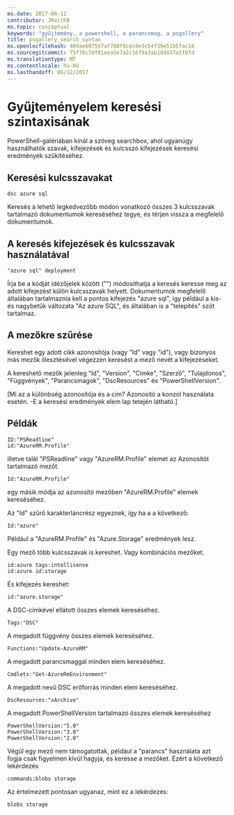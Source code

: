 ```yaml
---
ms.date: 2017-06-12
contributor: JKeithB
ms.topic: conceptual
keywords: "gyűjtemény, a powershell, a parancsmag, a psgallery"
title: psgallery_search_syntax
ms.openlocfilehash: 409ae607557af760f9cec4e3c54f39e51b5fac18
ms.sourcegitcommit: 75f70c7df01eea5e7a2c16f9a3ab1dd437a1f8fd
ms.translationtype: MT
ms.contentlocale: hu-HU
ms.lasthandoff: 06/12/2017
---
```

# <a name="gallery-search-syntax"></a>Gyűjteményelem keresési szintaxisának

PowerShell-galériában kínál a szöveg searchbox, ahol ugyanúgy használhatók szavak, kifejezések és kulcsszó kifejezések keresési eredmények szűkítéséhez.

## <a name="search-by-keywords"></a>Keresési kulcsszavakat

    dsc azure sql

Keresés a lehető legkedvezőbb módon vonatkozó összes 3 kulcsszavak tartalmazó dokumentumok kereséséhez tegye, és térjen vissza a megfelelő dokumentumok.

## <a name="search-using-phrases-and-keywords"></a>A keresés kifejezések és kulcsszavak használatával

    "azure sql" deployment

Írja be a kódját idézőjelek között ("") módosíthatja a keresés keresse meg az adott kifejezést külön kulcsszavak helyett.
Dokumentumok megfelelő általában tartalmaznia kell a pontos kifejezés "azure sql", így például a kis-és nagybetűk változata "Az azure SQL", és általában is a "telepítés" szót tartalmaz.

## <a name="filtering-on-fields"></a>A mezőkre szűrése

Kereshet egy adott cikk azonosítója (vagy "Id" vagy "id"), vagy bizonyos más mezők illesztésével végezzen keresést a mező nevét a kifejezéseket.

A kereshető mezők jelenleg "Id", "Version", "Címke", "Szerző", "Tulajdonos", "Függvények", "Parancsmagok", "DscResources" és "PowerShellVersion".

[Mi az a különbség azonosítója és a cím? Azonosító a konzol használata esetén. -E a keresési eredmények elem lap tetején látható.]

## <a name="examples"></a>Példák

    ID:"PSReadline"
    id:"AzureRM.Profile"

illetve talál "PSReadline" vagy "AzureRM.Profile" elemet az Azonosítót tartalmazó mezőt.

    Id:"AzureRM.Profile"

egy másik módja az azonosító mezőben "AzureRM.Profile" elemek kereséséhez.

Az "Id" szűrő karakterláncrész egyeznek, így ha a a következő:

    Id:"azure"
    
Például a "AzureRM.Profile" és "Azure.Storage" eredmények lesz.

Egy mező több kulcsszavak is kereshet. Vagy kombinációs mezőket.

    id:azure tags:intellisense
    id:azure id:storage

És kifejezés kereshet:

    id:"azure.storage"


A DSC-címkével ellátott összes elemek kereséséhez.

    Tags:"DSC"

A megadott függvény összes elemek kereséséhez.

    Functions:"Update-AzureRM"

A megadott parancsmaggal minden elem kereséséhez.
    
    Cmdlets:"Get-AzureRmEnvironment"

A megadott nevű DSC erőforrás minden elem kereséséhez.

    DscResources:"xArchive"

A megadott PowerShellVersion tartalmazó összes elemek kereséséhez

    PowerShellVersion:"5.0"
    PowerShellVersion:"3.0"
    PowerShellVersion:"2.0"


Végül egy mező nem támogatottak, például a "parancs" használata azt fogja csak figyelmen kívül hagyja, és keresse a mezőket. Ezért a következő lekérdezés

    commands:blobs storage
    
Az értelmezett pontosan ugyanaz, mint ez a lekérdezés:

    blobs storage

